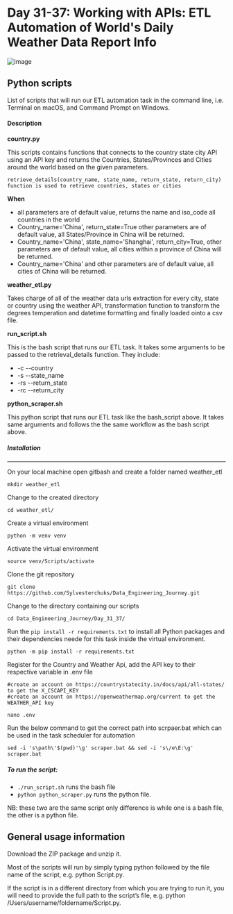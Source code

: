 # Day 31-37: Working with APIs: ETL Automation of World's Daily Weather Data Report Info
![image](https://github.com/Sylvesterchuks/Data_Engineering_Journey/assets/51254935/5ac0e448-0ae3-4f05-8442-6aff4c670fa7)

## Python scripts
List of scripts that will run our ETL automation task in the command line, i.e. Terminal on macOS, and Command Prompt on Windows.

#### Description

**country.py**

This scripts contains functions that connects to the country state city API using an API key and returns the Countries, States/Provinces and Cities around the world based on the given parameters.

`retrieve_details(country_name, state_name, return_state, return_city) function is used to retrieve countries, states or cities`

**When**

- all parameters are of default value, returns the name and iso_code all countries in the world
- Country_name='China', return_state=True other parameters are of default value, all States/Province in China will be returned.
- Country_name='China', state_name='Shanghai', return_city=True, other parameters are of default value, all cities within a province of China will be returned. 
- Country_name='China' and other parameters are of default value, all cities of China will be returned. 


**weather_etl.py**

Takes charge of all of the weather data urls extraction for every city, state or country using the weather API, transformation function to transform the degrees temperation and datetime formatting and finally loaded ointo a csv file.


**run_script.sh**

This is the bash script that runs our ETL task. It takes some arguments to be passed to the retrieval_details function.
They include:
- -c --country
- -s --state_name
- -rs --return_state
- -rc --return_city

**python_scraper.sh**

This python script that runs our ETL task like the bash_script above. It takes same arguments and follows the the same workflow as the bash script above.


##### Installation
<hr>
On your local machine open gitbash and create a folder named weather_etl

    mkdir weather_etl
Change to the created directory

    cd weather_etl/
Create a virtual environment

    python -m venv venv
Activate the virtual environment

    source venv/Scripts/activate
Clone the git repository

    git clone https://github.com/Sylvesterchuks/Data_Engineering_Journey.git
Change to the directory containing our scripts

    cd Data_Engineering_Journey/Day_31_37/
Run the `pip install -r requirements.txt` to install all Python packages and their dependencies neede for this task inside the virtual environment.
    
    python -m pip install -r requirements.txt
Register for the Country and Weather Api, add the API key to their respective variable in .env file 
```
#create an account on https://countrystatecity.in/docs/api/all-states/ to get the X_CSCAPI_KEY
#create an account on https://openweathermap.org/current to get the WEATHER_API key
    
nano .env
```

Run the below command to get the correct path into scrpaer.bat which can be used in the task scheduler for automation

    sed -i 's\path\'$(pwd)'\g' scraper.bat && sed -i 's\/e\E:\g' scraper.bat


##### To run the script:
- `./run_script.sh` runs the bash file
- `python python_scraper.py` runs the python file.
  
NB: these two are the same script only difference is while one is a bash file, the other is a python file.

## General usage information
Download the ZIP package and unzip it.

Most of the scripts will run by simply typing python  followed by the file name of the script, e.g. python Script.py.

If the script is in a different directory from which you are trying to run it, you will need to provide the full path to the script’s file, e.g. python /Users/username/foldername/Script.py.
